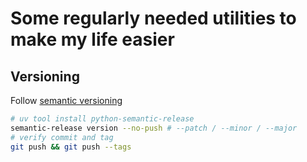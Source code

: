 # Some regularly needed utilities to make my life easier

## Versioning

Follow [semantic versioning](https://py-pkgs.org/07-releasing-versioning.html)

```sh
# uv tool install python-semantic-release
semantic-release version --no-push # --patch / --minor / --major
# verify commit and tag
git push && git push --tags
```
